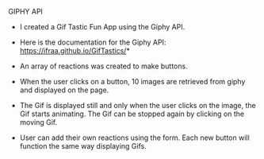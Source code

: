 GIPHY API

* I created a Gif Tastic Fun App using the Giphy API.

* Here is the documentation for the Giphy API: https://ifraa.github.io/GifTastics/*

* An array of reactions was created to make buttons.

* When the user clicks on a button, 10 images are retrieved from giphy and displayed on the page.

* The Gif is displayed still and only when the user clicks on the image, the Gif starts animating. The Gif can be stopped again by clicking on the moving Gif.

* User can add their own reactions using the form. Each new button will function the same way displaying Gifs.

